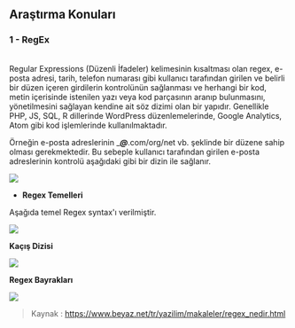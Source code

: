 ## Araştırma Konuları

### **1 - RegEx**
<br>
Regular Expressions (Düzenli İfadeler) kelimesinin kısaltması olan regex, e-posta adresi, tarih, telefon numarası gibi kullanıcı tarafından girilen ve belirli bir düzen içeren girdilerin kontrolünün sağlanması ve herhangi bir kod, metin içerisinde istenilen yazı veya kod parçasının aranıp bulunmasını, yönetilmesini sağlayan kendine ait söz dizimi olan bir yapıdır. Genellikle PHP, JS, SQL, R dillerinde WordPress düzenlemelerinde, Google Analytics, Atom gibi kod işlemlerinde kullanılmaktadır.

Örneğin e-posta adreslerinin ____@___.com/org/net vb. şeklinde bir düzene sahip olması gerekmektedir. Bu sebeple kullanıcı tarafından girilen e-posta adreslerinin kontrolü aşağıdaki gibi bir dizin ile sağlanır.

![](https://www.beyaz.net/files/elfinder/content_photo/icerik_dosyalari/regex-bir.png)


- **Regex Temelleri**

Aşağıda temel Regex syntax'ı verilmiştir. 

![](https://www.beyaz.net/files/elfinder/content_photo/icerik_dosyalari/regex-iki.png)

**Kaçış Dizisi**

![](https://www.beyaz.net/files/elfinder/content_photo/icerik_dosyalari/regex-uc.png)

**Regex Bayrakları**

![](https://www.beyaz.net/files/elfinder/content_photo/icerik_dosyalari/regex-dort.png)


>Kaynak : https://www.beyaz.net/tr/yazilim/makaleler/regex_nedir.html